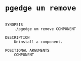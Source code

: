 # `pgedge um remove`

```text

SYNOPSIS
    ./pgedge um remove COMPONENT

DESCRIPTION
    Uninstall a component.

POSITIONAL ARGUMENTS
    COMPONENT

```
